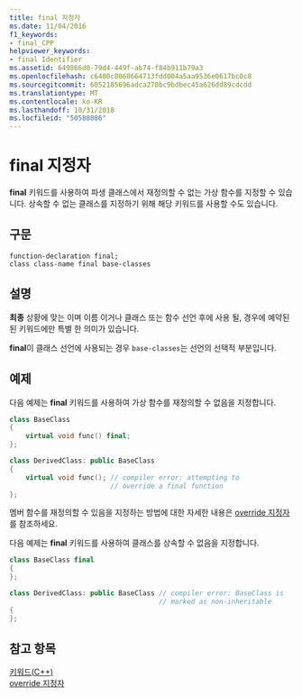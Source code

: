 ```yaml
---
title: final 지정자
ms.date: 11/04/2016
f1_keywords:
- final_CPP
helpviewer_keywords:
- final Identifier
ms.assetid: 649866d0-79d4-449f-ab74-f84b911b79a3
ms.openlocfilehash: c6400c8060664713fdd004a5aa9536e0617bc0c8
ms.sourcegitcommit: 6052185696adca270bc9bdbec45a626dd89cdcdd
ms.translationtype: MT
ms.contentlocale: ko-KR
ms.lasthandoff: 10/31/2018
ms.locfileid: "50588086"
---
```

# <a name="final-specifier"></a>final 지정자

**final** 키워드를 사용하여 파생 클래스에서 재정의할 수 없는 가상 함수를 지정할 수 있습니다. 상속할 수 없는 클래스를 지정하기 위해 해당 키워드를 사용할 수도 있습니다.

## <a name="syntax"></a>구문

```
function-declaration final;
class class-name final base-classes
```

## <a name="remarks"></a>설명

**최종** 상황에 맞는 이며 이름 이거나 클래스 또는 함수 선언 후에 사용 될, 경우에 예약된 된 키워드에만 특별 한 의미가 있습니다.

**final**이 클래스 선언에 사용되는 경우 `base-classes`는 선언의 선택적 부분입니다.

## <a name="example"></a>예제

다음 예제는 **final** 키워드를 사용하여 가상 함수를 재정의할 수 없음을 지정합니다.

```cpp
class BaseClass
{
    virtual void func() final;
};

class DerivedClass: public BaseClass
{
    virtual void func(); // compiler error: attempting to
                         // override a final function
};
```

멤버 함수를 재정의할 수 있음을 지정하는 방법에 대한 자세한 내용은 [override 지정자](../cpp/override-specifier.md)를 참조하세요.

다음 예제는 **final** 키워드를 사용하여 클래스를 상속할 수 없음을 지정합니다.

```cpp
class BaseClass final
{
};

class DerivedClass: public BaseClass // compiler error: BaseClass is
                                     // marked as non-inheritable
{
};
```

## <a name="see-also"></a>참고 항목

[키워드(C++)](../cpp/keywords-cpp.md)<br/>
[override 지정자](../cpp/override-specifier.md)